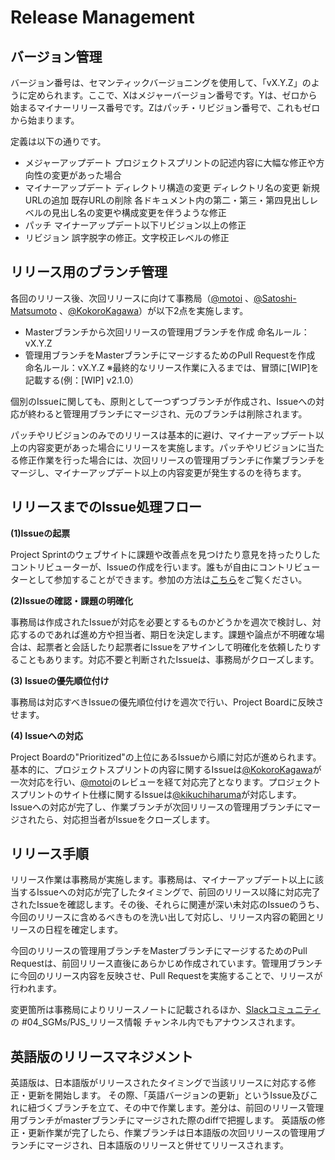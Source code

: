 # Release Management

## バージョン管理

バージョン番号は、セマンティックバージョニングを使用して、「vX.Y.Z」のように定められます。ここで、Xはメジャーバージョン番号です。Yは、ゼロから始まるマイナーリリース番号です。Zはパッチ・リビジョン番号で、これもゼロから始まります。

定義は以下の通りです。

* メジャーアップデート プロジェクトスプリントの記述内容に大幅な修正や方向性の変更があった場合
* マイナーアップデート ディレクトリ構造の変更 ディレクトリ名の変更 新規URLの追加 既存URLの削除 各ドキュメント内の第二・第三・第四見出しレベルの見出し名の変更や構成変更を伴うような修正
* パッチ マイナーアップデート以下リビジョン以上の修正
* リビジョン 誤字脱字の修正。文字校正レベルの修正

## リリース用のブランチ管理

各回のリリース後、次回リリースに向けて事務局（[@motoi](https://github.com/motoi) 、[@Satoshi-Matsumoto](https://github.com/Satoshi-Matsumoto) 、[@KokoroKagawa](https://github.com/KokoroKagawa)）が以下2点を実施します。

* Masterブランチから次回リリースの管理用ブランチを作成 命名ルール：vX.Y.Z
* 管理用ブランチをMasterブランチにマージするためのPull Requestを作成 命名ルール：vX.Y.Z ※最終的なリリース作業に入るまでは、冒頭に\[WIP]を記載する(例：\[WIP] v2.1.0）

個別のIssueに関しても、原則として一つずつブランチが作成され、Issueへの対応が終わると管理用ブランチにマージされ、元のブランチは削除されます。

パッチやリビジョンのみでのリリースは基本的に避け、マイナーアップデート以上の内容変更があった場合にリリースを実施します。パッチやリビジョンに当たる修正作業を行った場合には、次回リリースの管理用ブランチに作業ブランチをマージし、マイナーアップデート以上の内容変更が発生するのを待ちます。

## リリースまでのIssue処理フロー

**(1)Issueの起票**

Project Sprintのウェブサイトに課題や改善点を見つけたり意見を持ったりしたコントリビューターが、Issueの作成を行います。誰もが自由にコントリビューターとして参加することができます。参加の方法は[こちら](https://projectsprint.org/contributing.html)をご覧ください。

**(2)Issueの確認・課題の明確化**

事務局は作成されたIssueが対応を必要とするものかどうかを週次で検討し、対応するのであれば進め方や担当者、期日を決定します。課題や論点が不明確な場合は、起票者と会話したり起票者にIssueをアサインして明確化を依頼したりすることもあります。対応不要と判断されたIssueは、事務局がクローズします。

**(3) Issueの優先順位付け**

事務局は対応すべきIssueの優先順位付けを週次で行い、Project Boardに反映させます。

**(4) Issueへの対応**

Project Boardの"Prioritized"の上位にあるIssueから順に対応が進められます。 基本的に、プロジェクトスプリントの内容に関するIssueは[@KokoroKagawa](https://github.com/KokoroKagawa)が一次対応を行い、[@motoi](https://github.com/motoi)のレビューを経て対応完了となります。プロジェクトスプリントのサイト仕様に関するIssueは[@kikuchiharuma](https://github.com/kikuchiharuma)が対応します。 Issueへの対応が完了し、作業ブランチが次回リリースの管理用ブランチにマージされたら、対応担当者がIssueをクローズします。

## リリース手順

リリース作業は事務局が実施します。事務局は、マイナーアップデート以上に該当するIssueへの対応が完了したタイミングで、前回のリリース以降に対応完了されたIssueを確認します。その後、それらに関連が深い未対応のIssueのうち、今回のリリースに含めるべきものを洗い出して対応し、リリース内容の範囲とリリースの日程を確定します。

今回のリリースの管理用ブランチをMasterブランチにマージするためのPull Requestは、前回リリース直後にあらかじめ作成されています。管理用ブランチに今回のリリース内容を反映させ、Pull Requestを実施することで、リリースが行われます。

変更箇所は事務局によりリリースノートに記載されるほか、[Slackコミュニティ](https://projectsprint.slack.com)の #04\_SGMs/PJS\_リリース情報 チャンネル内でもアナウンスされます。

## 英語版のリリースマネジメント

英語版は、日本語版がリリースされたタイミングで当該リリースに対応する修正・更新を開始します。 その際、「英語バージョンの更新」というIssue及びこれに紐づくブランチを立て、その中で作業します。差分は、前回のリリース管理用ブランチがmasterブランチにマージされた際のdiffで把握します。 英語版の修正・更新作業が完了したら、作業ブランチは日本語版の次回リリースの管理用ブランチにマージされ、日本語版のリリースと併せてリリースされます。
